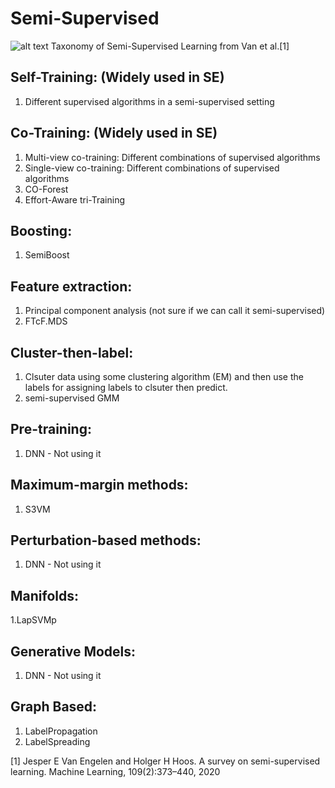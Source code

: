 # Semi-Supervised
![alt text](https://user-images.githubusercontent.com/31140098/139264801-16387c05-693d-4254-8573-d025b8588ebc.png)
Taxonomy of Semi-Supervised Learning from Van et al.[1]

## Self-Training: (Widely used in SE)
1. Different supervised algorithms in a semi-supervised setting

## Co-Training: (Widely used in SE)
1. Multi-view co-training: Different combinations of supervised algorithms
2. Single-view co-training: Different combinations of supervised algorithms
3. CO-Forest
4. Effort-Aware tri-Training

## Boosting:
1. SemiBoost

## Feature extraction:
1. Principal component analysis (not sure if we can call it semi-supervised)
2. FTcF.MDS

## Cluster-then-label:
1. Clsuter data using some clustering algorithm (EM) and then use the labels for assigning labels to clsuter then predict.
2.  semi-supervised GMM

## Pre-training:
1. DNN - Not using it

## Maximum-margin methods:
1. S3VM

## Perturbation-based methods:
1. DNN - Not using it

## Manifolds:
1.LapSVMp

## Generative Models:
1. DNN - Not using it

## Graph Based:
1. LabelPropagation
2. LabelSpreading


[1] Jesper E Van Engelen and Holger H Hoos. A survey on semi-supervised learning. Machine Learning, 109(2):373–440, 2020
